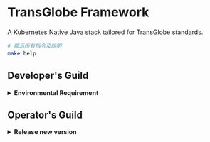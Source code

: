 # TransGlobe Framework

A Kubernetes Native Java stack tailored for TransGlobe standards.

```sh
# 顯示所有指令及說明
make help
```

## Developer's Guild

<details>
<summary><b>Environmental Requirement</b></summary><br>

開發前你必須先準備以下環境:

- JDK 11 installed with `JAVA_HOME` configured appropriately
- Apache Maven 3.6.3+

</details>

## Operator's Guild

<details>
<summary><b>Release new version</b></summary><br>

到 [Release](https://github.com/softleader/transglobe-framework/releases) 頁面, 點選 `[Create a new release]` 按鈕

![](./docs/create-pre-release.png)

1. 建立 Tag, 版號須符合 [Semantic Versioning 2](https://semver.org/) 規則
2. 輸入 Title, 建議跟 Tag 一樣就好
3. 點選 `[Auto-generate release notes]`
4. 勾選 `This is pre-release`
5. 點選 `[Publish release]`

一旦有任何 pre-release 發佈, [GitHub Action](https://github.com/softleader/transglobe-framework/actions) 就會自動啟動 Workflow 去會通知公司 [Jenkins](https://softleader.com.tw:48080/view/transglobe/job/transglobe-framework-release/) 執行 [`Jenkinsfile-release`](./Jenkinsfile-release) 中所定義的 pipeline.

> 請注意, Workflow timeout 設定為 10 分鐘, 畢竟理論上一個健康的 Release pipeline 也不應該超過 10 分鐘!

Pipeline 流程若順利完成, 會發佈 PR 並自動 Merge 回 Main, 當你發現 Main 已經更新了, 便可以選擇一個適當的發佈時間到 [Release](https://github.com/softleader/transglobe-framework/releases) 頁面中, 將之前 `pre-release` 的勾取消使其成為正式的 Release 版本.

</details>
